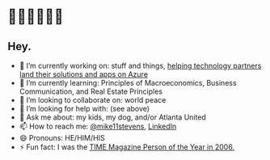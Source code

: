 # ✋🏻👊🏻✌🏻
## Hey. 

- 🔭 I’m currently working on: stuff and things, <a href="https://azure.microsoft.com/en-us/programs/azure-fasttrack/#overview" target="_blank">helping technology partners land their solutions and apps on Azure</a>
- 🌱 I’m currently learning: Principles of Macroeconomics, Business Communication, and Real Estate Principles
- 👯 I’m looking to collaborate on: world peace
- 🤔 I’m looking for help with: (see above)
- 💬 Ask me about: my kids, my dog, and/or Atlanta United
- 📫 How to reach me: <a href="https://twitter.com/@mike11stevens" target="_blank">@mike11stevens</a>, <a href="https://linkedin.com/in/mikestevens" target="_blank">LinkedIn</a>
- 😄 Pronouns: HE/HIM/HIS
- ⚡ Fun fact: I was the <a href="https://en.wikipedia.org/wiki/You_(Time_Person_of_the_Year)" target="_blank">TIME Magazine Person of the Year in 2006.</a>
